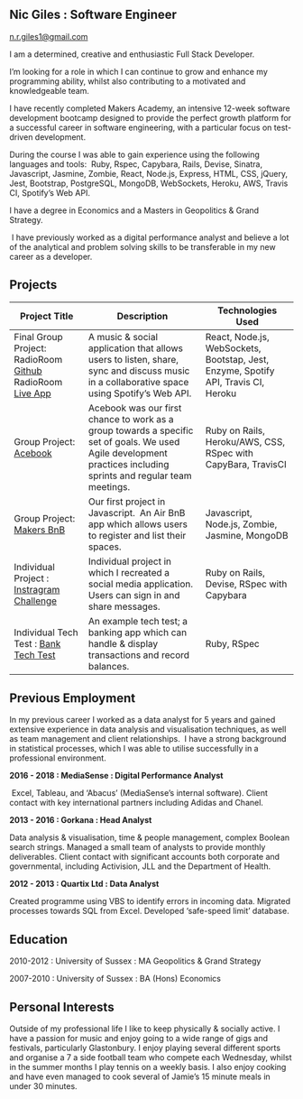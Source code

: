 ## Nic Giles : Software Engineer

n.r.giles1@gmail.com

I am a determined, creative and enthusiastic Full Stack Developer. 

I’m looking for a role in which I can continue to grow and enhance my programming ability, whilst also contributing to a motivated and knowledgeable team.

I have recently completed Makers Academy, an intensive 12-week software development bootcamp designed to provide the perfect growth platform for a successful career in software engineering, with a particular focus on test-driven development.

During the course I was able to gain experience using the following languages and tools: 
Ruby, Rspec, Capybara, Rails, Devise, Sinatra, Javascript, Jasmine, Zombie, React, Node.js, Express, HTML, CSS, jQuery, Jest, Bootstrap, PostgreSQL, MongoDB, WebSockets, Heroku, AWS, Travis CI, Spotify’s Web API.

I have a degree in Economics and a Masters in Geopolitics & Grand Strategy.

 I have previously worked as a digital performance analyst and believe a lot of the analytical and problem solving skills to be transferable in my new career as a developer.

## Projects

| Project Title  | Description  | Technologies Used  |
| -------------- | -----------  | -----------------  |
| Final Group Project: RadioRoom [Github](https://github.com/alakijaayo/Radioroom) RadioRoom [Live App](https://makersradioroom.herokuapp.com/)  | A music & social application that allows users to listen, share, sync and discuss music in a collaborative space using Spotify’s Web API. | React, Node.js, WebSockets, Bootstap, Jest, Enzyme, Spotify API, Travis CI, Heroku |
| Group Project: [Acebook](https://github.com/FlorenceHapgood/acebook-rails-the-spartans) | Acebook was our first chance to work as a group towards a specific set of goals. We used Agile development practices including sprints and regular team meetings. | Ruby on Rails, Heroku/AWS, CSS, RSpec with CapyBara, TravisCI |
| Group Project: [Makers BnB](https://github.com/NadiaAiraf/Kangaroo_MakersAirBnb) | Our first project in Javascript.  An Air BnB app which allows users to register and list their spaces. | Javascript, Node.js, Zombie, Jasmine, MongoDB |
| Individual Project : [Instragram Challenge](https://github.com/NicGiles/instagram-challenge) | Individual project in which I recreated a social media application. Users can sign in and share messages. | Ruby on Rails, Devise, RSpec with Capybara |
| Individual Tech Test : [Bank Tech Test](https://github.com/NicGiles/Bank_Tech_Test) | An example tech test; a banking app which can handle & display transactions and record balances. | Ruby, RSpec |


## Previous Employment

In my previous career I worked as a data analyst for 5 years and gained extensive experience in data analysis and visualisation techniques, as well as team management and client relationships. 
I have a strong background in statistical processes, which I was able to utilise successfully in a professional environment.

**2016 - 2018 : MediaSense : Digital Performance Analyst**

 Excel, Tableau, and ‘Abacus’ (MediaSense’s internal software).
Client contact with key international partners including Adidas and Chanel.

**2013 - 2016 : Gorkana : Head Analyst**

Data analysis & visualisation, time & people management, complex Boolean search strings.
Managed a small team of analysts to provide monthly deliverables.
Client contact with significant accounts both corporate and governmental, including Activision, JLL and the Department of Health.

**2012 - 2013 : Quartix Ltd : Data Analyst**

Created programme using VBS to identify errors in incoming data.
Migrated processes towards SQL from Excel.
Developed ‘safe-speed limit’ database.

## Education

2010-2012 : University of Sussex : MA Geopolitics & Grand Strategy

2007-2010 : University of Sussex : BA (Hons) Economics



## Personal Interests

Outside of my professional life I like to keep physically & socially active.
I have a passion for music and enjoy going to a wide range of gigs and festivals, particularly Glastonbury.
I enjoy playing several different sports and organise a 7 a side football team who compete each Wednesday, whilst in the summer months I play tennis on a weekly basis.
I also enjoy cooking and have even managed to cook several of Jamie’s 15 minute meals in under 30 minutes.
